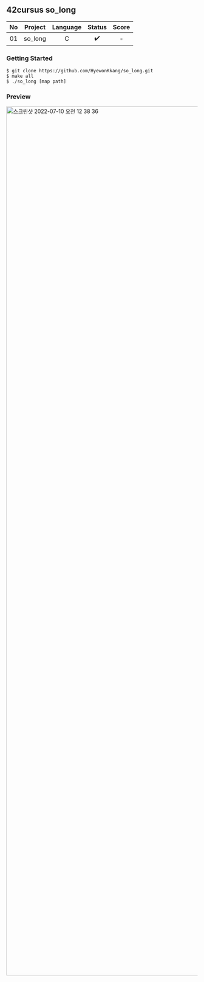 ## 42cursus so_long

| No  | Project | Language | Status | Score |
| :-: | :-----: | :------: | :----: | :---: |
| 01  | so_long |    C     |   ✔️   |   -   |

### Getting Started

```
$ git clone https://github.com/HyewonKkang/so_long.git
$ make all
$ ./so_long [map path]
```

### Preview

<img width="2288" alt="스크린샷 2022-07-10 오전 12 38 36" src="https://user-images.githubusercontent.com/68578916/178112618-d422a0be-da72-4ed9-b5ea-b5302f87d971.png">
